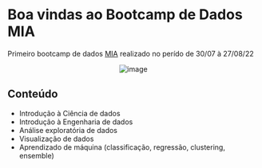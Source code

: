 # Boa vindas ao Bootcamp de Dados MIA

Primeiro bootcamp de dados [MIA](https://www.instagram.com/mulheres.em.ia/) realizado no perído de 30/07 à 27/08/22

<div align="center">
  
![image](https://github.com/Lenakirara/Bootcamp_Dados_MIA/assets/45247383/cebfbe44-a32a-446c-ac84-3bfce55f7b8a)

</div>

## Conteúdo
- Introdução à Ciência de dados 
- Introdução à Engenharia de dados
- Análise exploratória de dados
- Visualização de dados
- Aprendizado de máquina (classificação, regressão, clustering, ensemble)

